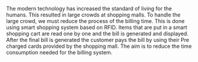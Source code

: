 The modern technology has increased the standard of living for the humans. This resulted in large crowds at shopping malls. To handle the large crowd, we
must reduce the process of the billing time. This is done using smart shopping system based on RFID. Items that are put in a smart shopping cart are read one
by one and the bill is generated and displayed. After the final bill is generated the customer pays the bill by using their Pre charged cards provided by the
shopping mall. The aim is to reduce the time consumption needed for the billing system.
